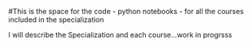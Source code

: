 #This is the space for the code - python notebooks - for all the courses included in the specialization

I will describe the Specialization and each course...work in progrsss
